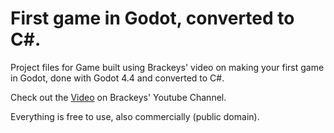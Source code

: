 # First game in Godot, converted to C#.
Project files for Game built using Brackeys' video on making your first game in Godot, done with Godot 4.4 and converted to C#. 

Check out the [Video](https://youtu.be/LOhfqjmasi0) on Brackeys' Youtube Channel.

Everything is free to use, also commercially (public domain).
